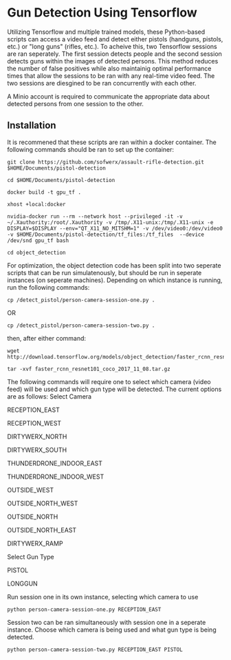 # Gun Detection Using Tensorflow
Utilizing Tensorflow and multiple trained models, these Python-based scripts can access a video feed and detect either pistols (handguns, pistols, etc.) or "long guns" (rifles, etc.). To acheive this, two Tensorflow sessions are ran seperately. The first session detects people and the second session detects guns within the images of detected persons. This method reduces the number of false positives while also maintainig optimal performance times that allow the sessions to be ran with any real-time video feed. The two sessions are diesgined to be ran concurrently with each other.

A Minio account is required to communicate the appropriate data about detected persons from one session to the other.

## Installation
It is recommened that these scripts are ran within a docker container. The following commands should be ran to set up the container:

```
git clone https://github.com/sofwerx/assault-rifle-detection.git $HOME/Documents/pistol-detection
```
```
cd $HOME/Documents/pistol-detection
```

```
docker build -t gpu_tf .
```

```
xhost +local:docker
```

```
nvidia-docker run --rm --network host --privileged -it -v ~/.Xauthority:/root/.Xauthority -v /tmp/.X11-unix:/tmp/.X11-unix -e DISPLAY=$DISPLAY --env="QT_X11_NO_MITSHM=1" -v /dev/video0:/dev/video0  -v $HOME/Documents/pistol-detection/tf_files:/tf_files  --device /dev/snd gpu_tf bash
```

```
cd object_detection
```

For optimization, the object detection code has been split into two seperate scripts that can be run simulatenously, but should be run in seperate instances (on seperate machines). Depending on which instance is running, run the following commands:

```
cp /detect_pistol/person-camera-session-one.py .
```
OR
```
cp /detect_pistol/person-camera-session-two.py .
```
then, after either command:
```
wget http://download.tensorflow.org/models/object_detection/faster_rcnn_resnet101_coco_2017_11_08.tar.gz
```

```
tar -xvf faster_rcnn_resnet101_coco_2017_11_08.tar.gz
```


The following commands will require one to select which camera (video feed) will be used and which gun type will be detected. The current options are as follows: 
Select Camera

RECEPTION_EAST

RECEPTION_WEST

DIRTYWERX_NORTH

DIRTYWERX_SOUTH

THUNDERDRONE_INDOOR_EAST

THUNDERDRONE_INDOOR_WEST

OUTSIDE_WEST

OUTSIDE_NORTH_WEST

OUTSIDE_NORTH

OUTSIDE_NORTH_EAST

DIRTYWERX_RAMP





Select Gun Type

PISTOL

LONGGUN





Run session one in its own instance, selecting which camera to use
```
python person-camera-session-one.py RECEPTION_EAST
```



Session two can be ran simultaneously with session one in a seperate instance.
Choose which camera is being used and what gun type is being detected.
```
python person-camera-session-two.py RECEPTION_EAST PISTOL
```
